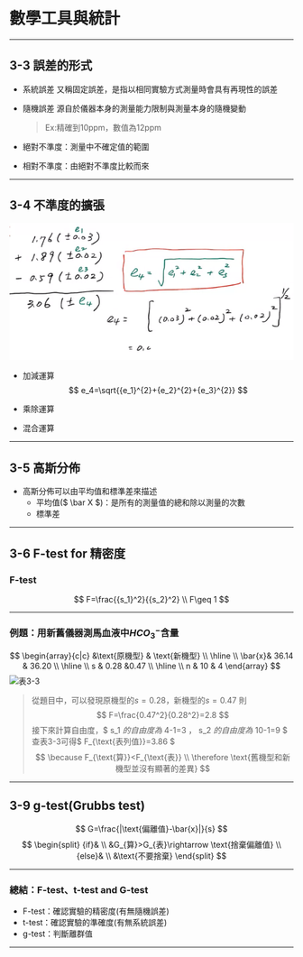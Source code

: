 # 數學工具與統計

---

## 3-3 誤差的形式

* 系統誤差
  又稱固定誤差，是指以相同實驗方式測量時會具有再現性的誤差
* 隨機誤差
  源自於儀器本身的測量能力限制與測量本身的隨機變動
  >Ex:精確到10ppm，數值為12ppm

* 絕對不準度：測量中不確定值的範圍
* 相對不準度：由絕對不準度比較而來
<!--公式-->

---

## 3-4 不準度的擴張

![加減範例](file/螢幕快照%202022-10-06%2014-00-32.png)

* 加減運算
  $$ e_4=\sqrt{{e_1}^{2}+{e_2}^{2}+{e_3}^{2}} $$
* 乘除運算

* 混合運算
  
---

## 3-5 高斯分佈
<!-- 補課本的高斯分佈圖 -->
<!-- 多了解一下半高寬 -->
* 高斯分佈可以由平均值和標準差來描述
  * 平均值($ \bar X $)：是所有的測量值的總和除以測量的次數
  * 標準差

---

## 3-6 F-test for 精密度

### F-test

$$
F=\frac{{s_1}^2}{{s_2}^2} \\
F\geq 1
$$

---

### 例題：用新舊儀器測馬血液中${HCO_3}^{-}$含量

$$
\begin{array}{c|c}
   &\text{原機型} & \text{新機型} \\
  \hline \\
  \bar{x}& 36.14 & 36.20 \\
  \hline \\
  s & 0.28 &0.47 \\
  \hline \\
  n & 10 & 4
\end{array}
$$
![表3-3](./file/IMG_20221027_141012.jpg)
> 從題目中，可以發現原機型的$s=0.28$，新機型的$s=0.47$
> 則
> $$ F=\frac{0.47^2}{0.28^2}=2.8 $$
> 接下來計算自由度，$ s_1 $的自由度為$ 4-1=3 $，$ s_2 $的自由度為$ 10-1=9 $
> 查表3-3可得$ F_{\text{表列值}}=3.86 $
> $$
> \because F_{\text{算}}<F_{\text{表}} \\
> \therefore \text{舊機型和新機型並沒有顯著的差異}
> $$

---

## 3-9 g-test(Grubbs test)

$$ G=\frac{|\text{偏離值}-\bar{x}|}{s} $$
$$
\begin{split}
  {if}& \\
  &G_{算}>G_{表}\rightarrow \text{捨棄偏離值} \\
  {else}& \\
  &\text{不要捨棄}
\end{split}
$$

---

### 總結：F-test、t-test and G-test

* F-test：確認實驗的精密度(有無隨機誤差)
* t-test：確認實驗的準確度(有無系統誤差)
* g-test：判斷離群值

---

